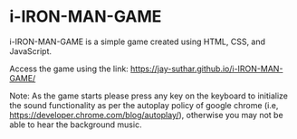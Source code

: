 # i-IRON-MAN-GAME
i-IRON-MAN-GAME is a simple game created using HTML, CSS, and JavaScript.


Access the game using the link: https://jay-suthar.github.io/i-IRON-MAN-GAME/


Note: As the game starts please press any key on the keyboard to initialize the sound functionality as per the autoplay policy of google chrome (i.e, https://developer.chrome.com/blog/autoplay/), otherwise you may not be able to hear the background music.
